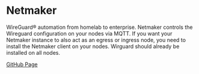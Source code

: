 # Netmaker

WireGuard® automation from homelab to enterprise.
Netmaker controls the Wireguard configuration on your nodes via MQTT. If you want your Netmaker instance to also act as an egress or ingress node, you need to install the Netmaker client on your nodes.
Wirguard should already be installed on all nodes.

[GitHub Page](https://github.com/gravitl/netmaker)
